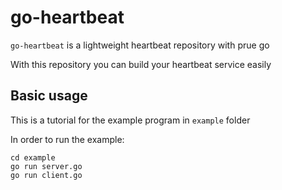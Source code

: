 # go-heartbeat

`go-heartbeat` is a lightweight heartbeat repository with prue go

With this repository you can build your heartbeat service easily

## Basic usage

This is a tutorial for the example program in `example` folder

In order to run the example:

```shell
cd example
go run server.go
go run client.go
```

